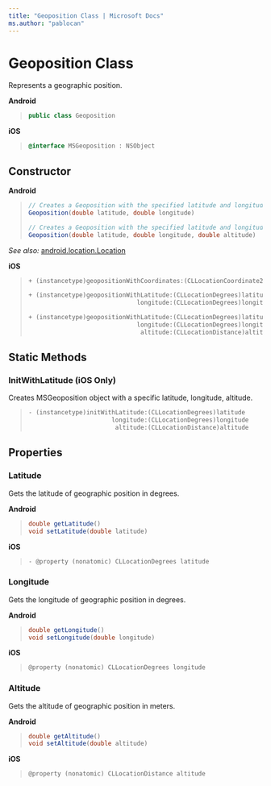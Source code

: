 ```yaml
---
title: "Geoposition Class | Microsoft Docs"
ms.author: "pablocan"
---
```


# Geoposition Class

Represents a geographic position.

**Android**

>```java
> public class Geoposition
>```

**iOS**

>```objectivec
> @interface MSGeoposition : NSObject
>```

## Constructor

**Android**

>```java
> // Creates a Geoposition with the specified latitude and longitude in degrees, with the default altitude of 0.
> Geoposition(double latitude, double longitude)
>
> // Creates a Geoposition with the specified latitude and longitude in degrees and altitude in meters.
> Geoposition(double latitude, double longitude, double altitude)
>```

_See also:_ [android.location.Location](https://developer.android.com/reference/android/location/Location.html)

**iOS**

>```objectivec
> + (instancetype)geopositionWithCoordinates:(CLLocationCoordinate2D)coordinates
>
> + (instancetype)geopositionWithLatitude:(CLLocationDegrees)latitude
>                               longitude:(CLLocationDegrees)longitude
>
> + (instancetype)geopositionWithLatitude:(CLLocationDegrees)latitude
>                               longitude:(CLLocationDegrees)longitude
>                                altitude:(CLLocationDistance)altitude
>```

## Static Methods

### InitWithLatitude (iOS Only)

Creates MSGeoposition object with a specific latitude, longitude, altitude.

>```objectivec
> - (instancetype)initWithLatitude:(CLLocationDegrees)latitude
>                        longitude:(CLLocationDegrees)longitude
>                         altitude:(CLLocationDistance)altitude
>```

## Properties

### Latitude

Gets the latitude of geographic position in degrees.

**Android**

>```java
> double getLatitude()
> void setLatitude(double latitude)
>```

**iOS**

>```objectivec
> - @property (nonatomic) CLLocationDegrees latitude
>```


### Longitude

Gets the longitude of geographic position in degrees.

**Android**

>```java
> double getLongitude()  
> void setLongitude(double longitude)
>```

**iOS**

>```objectivec
> @property (nonatomic) CLLocationDegrees longitude
>```


### Altitude

Gets the altitude of geographic position in meters.

**Android**

>```java
> double getAltitude()
> void setAltitude(double altitude)
>```

**iOS**
>```objectivec 
> @property (nonatomic) CLLocationDistance altitude
>```

